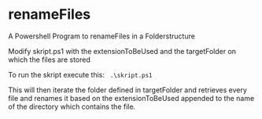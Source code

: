 # renameFiles

A Powershell Program to renameFiles in a Folderstructure

Modify skript.ps1 with the extensionToBeUsed and the targetFolder on which the files are stored

To run the skript execute this:
<code>
.\skript.ps1
</code>

This will then iterate the folder defined in targetFolder and retrieves every file and renames it based on the extensionToBeUsed appended to the name of the directory which contains the file.